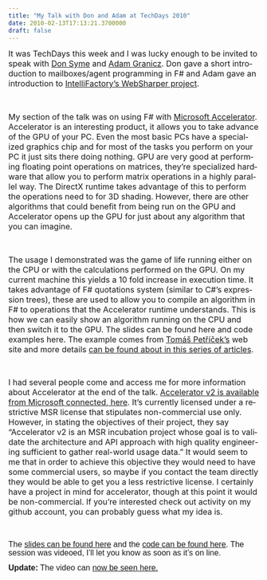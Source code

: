 ```yaml
---
title: "My Talk with Don and Adam at TechDays 2010"
date: 2010-02-13T17:13:21.3700000
draft: false
---
```


<p class="MsoNormal" style="MARGIN: 0cm 0cm 10pt"><span lang="EN-US" style="mso-ansi-language: EN-US"><font size="3">It was TechDays this week and I was lucky enough to be invited to speak with <a href="http://blogs.msdn.com/dsyme/">Don Syme</a> and <a href="http://www.linkedin.com/in/granicz">Adam Granicz</a>. Don gave a short introduction to mailboxes/agent programming in F# and Adam gave an introduction to <a href="http://www.intellifactory.com/products/wsp/Home.aspx">IntelliFactory’s WebSharper project</a>.<o:p /></font></span></p>
<p class="MsoNormal" style="MARGIN: 0cm 0cm 10pt"><span lang="EN-US" style="mso-ansi-language: EN-US"><o:p><font size="3"> </font></o:p></span></p>
<p class="MsoNormal" style="MARGIN: 0cm 0cm 10pt"><span lang="EN-US" style="mso-ansi-language: EN-US"><font size="3">My section of the talk was on using F# with <a href="http://research.microsoft.com/en-us/projects/Accelerator/">Microsoft Accelerator</a>. Accelerator is an interesting product, it allows you to take advance of the GPU of your PC. Even the most basic PCs have a specialized graphics chip and for most of the tasks you perform on your PC it just sits there doing nothing. GPU are very good at performing floating point operations on matrices, they’re specialized hardware that allow you to perform matrix operations in a highly parallel way. The DirectX runtime takes advantage of this to perform the operations need to for 3D shading. However, there are other algorithms that could benefit from being run on the GPU and Accelerator opens up the GPU for just about any algorithm that you can imagine.<o:p /></font></span></p>
<p class="MsoNormal" style="MARGIN: 0cm 0cm 10pt"><span lang="EN-US" style="mso-ansi-language: EN-US"><o:p><font size="3"> </font></o:p></span></p>
<p class="MsoNormal" style="MARGIN: 0cm 0cm 10pt"><span lang="EN-US" style="mso-ansi-language: EN-US"><font size="3">The usage I demonstrated was the game of life running either on the CPU or with the calculations performed on the GPU. On my current machine this yields a 10 fold increase in execution time. It takes advantage of F# quotations system (similar to C#’s expression trees), these are used to allow you to compile an algorithm in F# to operations that the Accelerator runtime understands. This is how we can easily show an algorithm running on the CPU and then switch it to the GPU. The slides can be found here and code examples here. The example comes from <a href="http://tomasp.net">Tomáš Petříček’s</a> web site and more details <a href="http://tomasp.net/blog/accelerator-life-game.aspx">can be found about in this series of articles</a>.<o:p /></font></span></p>
<p class="MsoNormal" style="MARGIN: 0cm 0cm 10pt"><span lang="EN-US" style="mso-ansi-language: EN-US"><o:p><font size="3"> </font></o:p></span></p>
<p class="MsoNormal" style="MARGIN: 0cm 0cm 10pt"><span lang="EN-US" style="mso-ansi-language: EN-US"><font size="3">I had several people come and access me for more information about Accelerator at the end of the talk. <a href="https://connect.microsoft.com/acceleratorv2">Accelerator v2 is available from Microsoft connected, here</a>. It’s currently licensed under a restrictive MSR license that stipulates non-commercial use only. However, in stating the objectives of their project, they say “Accelerator v2 is an MSR incubation project whose goal is to validate the architecture and API approach with high quality engineering sufficient to gather real-world usage data.” It would seem to me that in order to achieve this objective they would need to have some commercial users, so maybe if you contact the team directly they would be able to get you a less restrictive license. I certainly have a project in mind for accelerator, though at this point it would be non-commercial. If you’re interested check out activity on my github account, you can probably guess what my idea is.<o:p /></font></span></p>
<p class="MsoNormal" style="MARGIN: 0cm 0cm 10pt"><span lang="EN-US" style="mso-ansi-language: EN-US"><o:p><font size="3"> </font></o:p></span></p>
<p><span lang="EN-US" style="FONT-SIZE: 11pt; LINE-HEIGHT: 115%; FONT-FAMILY: &quot;Calibri&quot;, &quot;sans-serif&quot;; mso-ansi-language: EN-US; mso-ascii-theme-font: minor-latin; mso-fareast-font-family: Calibri; mso-fareast-theme-font: minor-latin; mso-hansi-theme-font: minor-latin; mso-bidi-font-family: 'Times New Roman'; mso-bidi-theme-font: minor-bidi; mso-fareast-language: EN-US; mso-bidi-language: AR-SA"><font face="Arial" size="3">The </font><a href="http://strangelights.com/blog/downloads/TechDays2010_Robert.pptx"><font face="Arial" size="3">slides can be found here</font></a><font face="Arial" size="3"> and the </font><a href="http://strangelights.com/blog/downloads/accelerator-quotations.zip"><font face="Arial" size="3">code can be found here</font></a><font face="Arial" size="3">. The session was videoed, I’ll let you know as soon as it’s on line.</font></span></p>
<p><span lang="EN-US" style="FONT-SIZE: 11pt; LINE-HEIGHT: 115%; FONT-FAMILY: &quot;Calibri&quot;, &quot;sans-serif&quot;; mso-ansi-language: EN-US; mso-ascii-theme-font: minor-latin; mso-fareast-font-family: Calibri; mso-fareast-theme-font: minor-latin; mso-hansi-theme-font: minor-latin; mso-bidi-font-family: 'Times New Roman'; mso-bidi-theme-font: minor-bidi; mso-fareast-language: EN-US; mso-bidi-language: AR-SA"><font face="Arial"><font size="3"><strong>Update:</strong> The video can </font></font><a href="http://www.microsoft.com/france/vision/mstechdays10/Webcast.aspx?EID=eefa8b68-f335-4370-99a6-c01c5efc6e70"><font face="Arial" size="3">now be seen here.</font></a></span></p>
